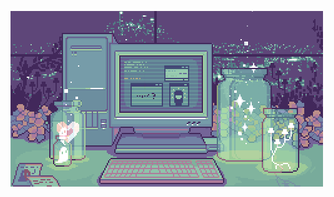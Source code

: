 ![Header](https://github.com/Evergaarden/Evergaarden/blob/main/assets/970b67800b07054d9380089c0d659ee0.gif)

